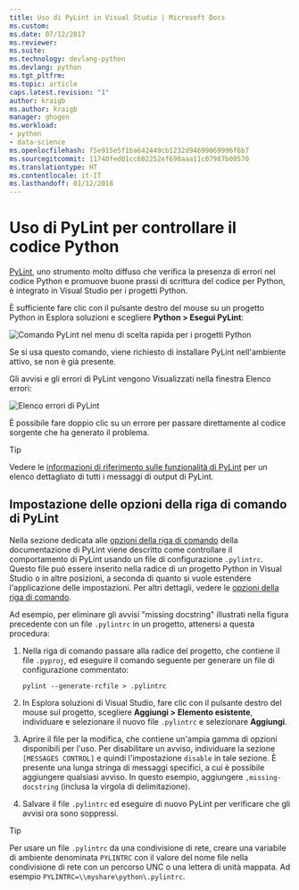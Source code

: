 ```yaml
---
title: Uso di PyLint in Visual Studio | Microsoft Docs
ms.custom: 
ms.date: 07/12/2017
ms.reviewer: 
ms.suite: 
ms.technology: devlang-python
ms.devlang: python
ms.tgt_pltfrm: 
ms.topic: article
caps.latest.revision: "1"
author: kraigb
ms.author: kraigb
manager: ghogen
ms.workload:
- python
- data-science
ms.openlocfilehash: f5e915e5f1ba642449cb1232d94699069996f6b7
ms.sourcegitcommit: 11740fed01cc602252ef698aaa11c07987b00570
ms.translationtype: HT
ms.contentlocale: it-IT
ms.lasthandoff: 01/12/2018
---
```

# <a name="using-pylint-to-check-python-code"></a>Uso di PyLint per controllare il codice Python

[PyLint](https://www.pylint.org/), uno strumento molto diffuso che verifica la presenza di errori nel codice Python e promuove buone prassi di scrittura del codice per Python, è integrato in Visual Studio per i progetti Python.

È sufficiente fare clic con il pulsante destro del mouse su un progetto Python in Esplora soluzioni e scegliere **Python > Esegui PyLint**:

![Comando PyLint nel menu di scelta rapida per i progetti Python](media/code-pylint-command.png)

Se si usa questo comando, viene richiesto di installare PyLint nell'ambiente attivo, se non è già presente.

Gli avvisi e gli errori di PyLint vengono Visualizzati nella finestra Elenco errori:

![Elenco errori di PyLint](media/code-pylint-error-list.png)

È possibile fare doppio clic su un errore per passare direttamente al codice sorgente che ha generato il problema.

> [!Tip]
> Vedere le [informazioni di riferimento sulle funzionalità di PyLint](https://pylint.readthedocs.io/en/latest/technical_reference/features.html) per un elenco dettagliato di tutti i messaggi di output di PyLint.

## <a name="setting-pylint-command-line-options"></a>Impostazione delle opzioni della riga di comando di PyLint

Nella sezione dedicata alle [opzioni della riga di comando](https://pylint.readthedocs.io/en/latest/user_guide/run.html#command-line-options) della documentazione di PyLint viene descritto come controllare il comportamento di PyLint usando un file di configurazione `.pylintrc`. Questo file può essere inserito nella radice di un progetto Python in Visual Studio o in altre posizioni, a seconda di quanto si vuole estendere l'applicazione delle impostazioni. Per altri dettagli, vedere le [opzioni della riga di comando](https://pylint.readthedocs.io/en/latest/user_guide/run.html#command-line-options).

Ad esempio, per eliminare gli avvisi "missing docstring" illustrati nella figura precedente con un file `.pylintrc` in un progetto, attenersi a questa procedura:

1. Nella riga di comando passare alla radice del progetto, che contiene il file `.pyproj`, ed eseguire il comando seguente per generare un file di configurazione commentato:

   ```command
   pylint --generate-rcfile > .pylintrc
   ```

1. In Esplora soluzioni di Visual Studio, fare clic con il pulsante destro del mouse sul progetto, scegliere **Aggiungi > Elemento esistente**, individuare e selezionare il nuovo file `.pylintrc` e selezionare **Aggiungi**.

1. Aprire il file per la modifica, che contiene un'ampia gamma di opzioni disponibili per l'uso. Per disabilitare un avviso, individuare la sezione `[MESSAGES CONTROL]` e quindi l'impostazione `disable` in tale sezione. È presente una lunga stringa di messaggi specifici, a cui è possibile aggiungere qualsiasi avviso. In questo esempio, aggiungere `,missing-docstring` (inclusa la virgola di delimitazione).

1. Salvare il file `.pylintrc` ed eseguire di nuovo PyLint per verificare che gli avvisi ora sono soppressi.

> [!Tip]
> Per usare un file `.pylintrc` da una condivisione di rete, creare una variabile di ambiente denominata `PYLINTRC` con il valore del nome file nella condivisione di rete con un percorso UNC o una lettera di unità mappata. Ad esempio `PYLINTRC=\\myshare\python\.pylintrc`.

